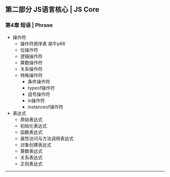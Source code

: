 ## 第二部分 JS语言核心   |   JS Core

### 第4章 短语   |   Phrase

- 操作符
  - 操作符顺序表 犀牛p66
  - 位操作符
  - 逻辑操作符
  - 算数操作符
  - 关系操作符
  - 特殊操作符
    - 条件操作符
    - typeof操作符
    - 逗号操作符
    - in操作符
    - instanceof操作符
- 表达式
  - 原始表达式
  - 初始化表达式
  - 函数表达式
  - 属性访问与方法调用表达式
  - 对象创建表达式
  - 算数表达式
  - 关系表达式
  - 正则表达式

---

